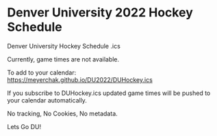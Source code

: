 # Denver University 2022 Hockey Schedule
Denver University Hockey Schedule .ics 

Currently, game times are not available. 

To add to your calendar: https://meyerchak.github.io/DU2022/DUHockey.ics

If you subscribe to DUHockey.ics updated game times will be pushed to your calendar automatically.

No tracking, No Cookies, No metadata.

Lets Go DU!
